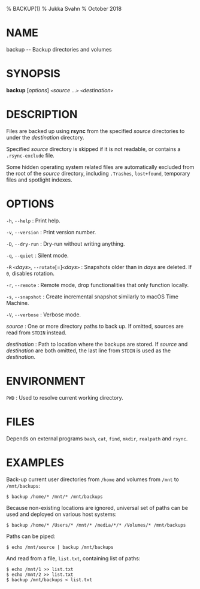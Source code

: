 % BACKUP(1)
% Jukka Svahn
% October 2018

# NAME

backup -- Backup directories and volumes

# SYNOPSIS

**backup** [*options*] `<`*source* ...`>` `<`*destination*`>`

# DESCRIPTION

Files are backed up using **rsync** from the specified *source* directories to
under the *destination* directory.

Specified *source* directory is skipped if it is not readable, or contains
a `.rsync-exclude` file.

Some hidden operating system related files are automatically excluded from the
root of the *source* directory, including `.Trashes`, `lost+found`, temporary
files and spotlight indexes.

# OPTIONS

`-h`, `--help`
: Print help.

`-v`, `--version`
: Print version number.

`-D`, `--dry-run`
: Dry-run without writing anything.

`-q`, `--quiet`
: Silent mode.

`-R` `<`*days*`>`, `--rotate`[=]`<`*days*`>`
: Snapshots older than in *days* are deleted. If `0`, disables rotation.

`-r`, `--remote`
: Remote mode, drop functionalities that only function locally.

`-s`, `--snapshot`
: Create incremental snapshot similarly to macOS Time Machine.

`-V`, `--verbose`
: Verbose mode.

*source*
: One or more directory paths to back up. If omitted, sources are read from
`STDIN` instead.

*destination*
: Path to location where the backups are stored. If *source* and *destination*
are both omitted, the last line from `STDIN` is used as the *destination*.

# ENVIRONMENT

`PWD`
: Used to resolve current working directory.

# FILES

Depends on external programs `bash`, `cat`, `find`, `mkdir`, `realpath` and
`rsync`.

# EXAMPLES

Back-up current user directories from `/home` and volumes from `/mnt` to
`/mnt/backups`:

    $ backup /home/* /mnt/* /mnt/backups

Because non-existing locations are ignored, universal set of paths can be used
and deployed on various host systems:

    $ backup /home/* /Users/* /mnt/* /media/*/* /Volumes/* /mnt/backups

Paths can be piped:

    $ echo /mnt/source | backup /mnt/backups

And read from a file, `list.txt`, containing list of paths:

    $ echo /mnt/1 >> list.txt
    $ echo /mnt/2 >> list.txt
    $ backup /mnt/backups < list.txt
